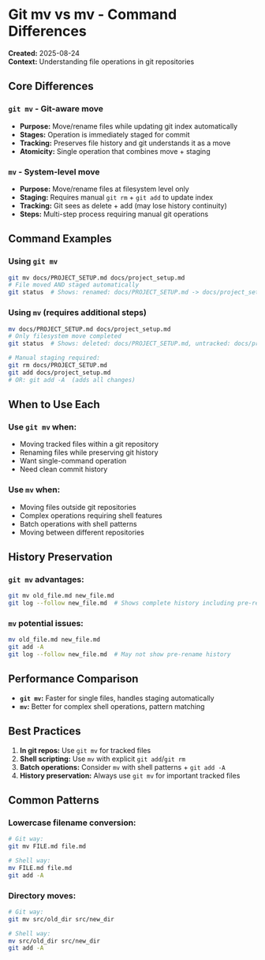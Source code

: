 # Git mv vs mv - Command Differences

**Created:** 2025-08-24  
**Context:** Understanding file operations in git repositories

## Core Differences

### `git mv` - Git-aware move
- **Purpose:** Move/rename files while updating git index automatically
- **Stages:** Operation is immediately staged for commit
- **Tracking:** Preserves file history and git understands it as a move
- **Atomicity:** Single operation that combines move + staging

### `mv` - System-level move  
- **Purpose:** Move/rename files at filesystem level only
- **Staging:** Requires manual `git rm` + `git add` to update index
- **Tracking:** Git sees as delete + add (may lose history continuity)
- **Steps:** Multi-step process requiring manual git operations

## Command Examples

### Using `git mv`
```bash
git mv docs/PROJECT_SETUP.md docs/project_setup.md
# File moved AND staged automatically
git status  # Shows: renamed: docs/PROJECT_SETUP.md -> docs/project_setup.md
```

### Using `mv` (requires additional steps)
```bash
mv docs/PROJECT_SETUP.md docs/project_setup.md
# Only filesystem move completed
git status  # Shows: deleted: docs/PROJECT_SETUP.md, untracked: docs/project_setup.md

# Manual staging required:
git rm docs/PROJECT_SETUP.md
git add docs/project_setup.md
# OR: git add -A  (adds all changes)
```

## When to Use Each

### Use `git mv` when:
- Moving tracked files within a git repository
- Renaming files while preserving git history
- Want single-command operation
- Need clean commit history

### Use `mv` when:
- Moving files outside git repositories
- Complex operations requiring shell features
- Batch operations with shell patterns
- Moving between different repositories

## History Preservation

### `git mv` advantages:
```bash
git mv old_file.md new_file.md
git log --follow new_file.md  # Shows complete history including pre-rename
```

### `mv` potential issues:
```bash
mv old_file.md new_file.md
git add -A
git log --follow new_file.md  # May not show pre-rename history
```

## Performance Comparison

- **`git mv`:** Faster for single files, handles staging automatically
- **`mv`:** Better for complex shell operations, pattern matching

## Best Practices

1. **In git repos:** Use `git mv` for tracked files
2. **Shell scripting:** Use `mv` with explicit `git add`/`git rm`
3. **Batch operations:** Consider `mv` with shell patterns + `git add -A`
4. **History preservation:** Always use `git mv` for important tracked files

## Common Patterns

### Lowercase filename conversion:
```bash
# Git way:
git mv FILE.md file.md

# Shell way:  
mv FILE.md file.md
git add -A
```

### Directory moves:
```bash
# Git way:
git mv src/old_dir src/new_dir

# Shell way:
mv src/old_dir src/new_dir  
git add -A
```